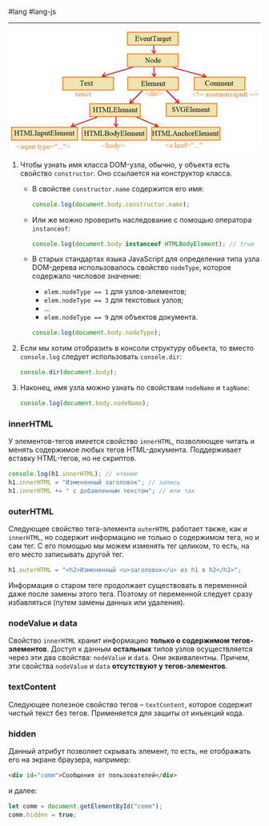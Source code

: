 #lang #lang-js 

---
![Свойства DOM узлов](heap/_files/js/Pasted%20image%2020241002011813.png)

1. Чтобы узнать имя класса DOM-узла, обычно, у объекта есть свойство `constructor`. Оно ссылается на конструктор класса.
   - В свойстве `constructor.name` содержится его имя:
     ```javascript
     console.log(document.body.constructor.name);
     ```
   - Или же можно проверить наследование с помощью оператора `instanceof`:
     ```javascript
     console.log(document.body instanceof HTMLBodyElement); // true
     ```

   - В старых стандартах языка JavaScript для определения типа узла DOM-дерева использовалось свойство `nodeType`, которое содержало числовое значение:
     - `elem.nodeType == 1` для узлов-элементов;
     - `elem.nodeType == 3` для текстовых узлов;
     - ...
     - `elem.nodeType == 9` для объектов документа.
     ```javascript
     console.log(document.body.nodeType);
     ```

2. Если мы хотим отобразить в консоли структуру объекта, то вместо `console.log` следует использовать `console.dir`:
   ```javascript
   console.dir(document.body);
   ```

3. Наконец, имя узла можно узнать по свойствам `nodeName` и `tagName`:
   ```javascript
   console.log(document.body.nodeName);
   ```

### **innerHTML**

У элементов-тегов имеется свойство `innerHTML`, позволяющее читать и менять содержимое любых тегов HTML-документа. Поддерживает вставку HTML-тегов, но не скриптов.
```javascript
console.log(h1.innerHTML); // чтение
h1.innerHTML = "Измененный заголовок"; // запись
h1.innerHTML += " с добавленным текстом"; // или так
```

### **outerHTML**

Следующее свойство тега-элемента `outerHTML` работает также, как и `innerHTML`, но содержит информацию не только о содержимом тега, но и сам тег. С его помощью мы можем изменять тег целиком, то есть, на его место записывать другой тег.
```javascript
h1.outerHTML = "<h2>Измененный <u>заголовок</u> из h1 в h2</h2>";
```
Информация о старом теге продолжает существовать в переменной даже после замены этого тега. Поэтому от переменной следует сразу избавляться (путем замены данных или удаления).

### **nodeValue и data**

Свойство `innerHTML` хранит информацию **только о содержимом тегов-элементов**. Доступ к данным **остальных** типов узлов осуществляется через эти два свойства: `nodeValue` и `data`. Они эквивалентны. Причем, эти свойства `nodeValue` и `data` **отсутствуют у тегов-элементов**.

### **textContent**

Следующее полезное свойство тегов – `textContent`, которое содержит чистый текст без тегов. Применяется для защиты от инъекций кода.

### **hidden**

Данный атрибут позволяет скрывать элемент, то есть, не отображать его на экране браузера, например:
```html
<div id="comm">Сообщения от пользователей</div>
```
и далее:
```javascript
let comm = document.getElementById("comm");
comm.hidden = true;
```
